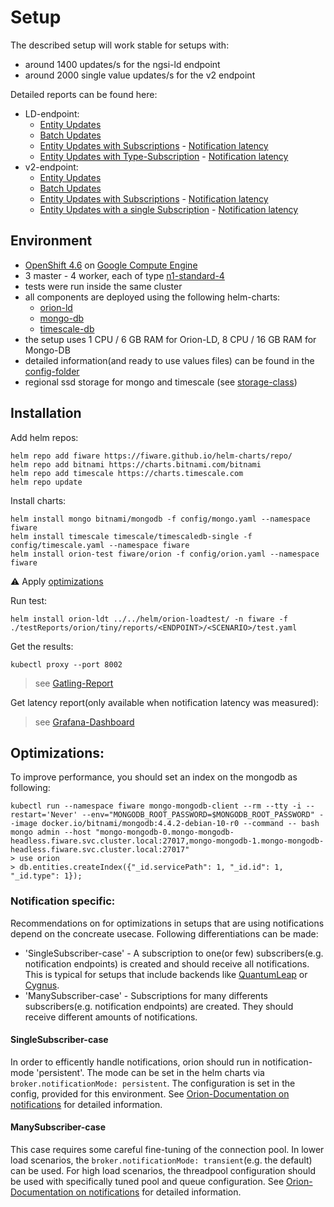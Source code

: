 # Setup

The described setup will work stable for setups with:

-   around 1400 updates/s for the ngsi-ld endpoint
-   around 2000 single value updates/s for the v2 endpoint

Detailed reports can be found here:

-   LD-endpoint:
    -   [Entity Updates](https://fiware.github.io/load-tests/testReports/orion-ld-troe/tiny/reports/ld/EntityUpdateSimulation/gatling-report.html)
    -   [Batch Updates](https://fiware.github.io/load-tests/testReports/orion-ld-troe/tiny/reports/ld/BatchUpdateSimulation/gatling-report.html)
    -   [Entity Updates with Subscriptions](https://fiware.github.io/load-tests/testReports/orion-ld-troe/tiny/reports/ld/EntityUpdateWithSubscriptionSimulation/gatling-report.html) -
        [Notification latency](reports/ld/EntityUpdateWithSubscriptionSimulation/grafana-report.png)
    -   [Entity Updates with Type-Subscription](https://fiware.github.io/load-tests/testReports/orion-ld-troe/tiny/reports/ld/EntityUpdateWithTypeSubscriptionSimulation/gatling-report.html) -
        [Notification latency](reports/ld/EntityUpdateWithTypeSubscriptionSimulation/grafana-report.png)
-   v2-endpoint:
    -   [Entity Updates](https://fiware.github.io/load-tests/testReports/orion-ld-troe/tiny/reports/v2/EntityUpdateSimulation/gatling-report.html)
    -   [Batch Updates](https://fiware.github.io/load-tests/testReports/orion-ld-troe/tiny/reports/v2/BatchUpdateSimulation/gatling-report.html)
    -   [Entity Updates with Subscriptions](https://fiware.github.io/load-tests/testReports/orion-ld-troe/tiny/reports/v2/EntityUpdateWithSubscriptionSimulation/gatling-report.html) -
        [Notification latency](reports/v2/EntityUpdateWithSubscriptionSimulation/grafana-report.png)
    -   [Entity Updates with a single Subscription](https://fiware.github.io/load-tests/testReports/orion-ld-troe/tiny/reports/v2/EntityUpdateWithSingleSubscriptionSimulation/gatling-report.html) -
        [Notification latency](reports/v2/EntityUpdateWithSingleSubscriptionSimulation/grafana-report.png)

## Environment

-   [OpenShift 4.6](https://docs.openshift.com/container-platform/4.6/welcome/index.html) on
    [Google Compute Engine](https://cloud.google.com/compute)
-   3 master - 4 worker, each of type [n1-standard-4](https://cloud.google.com/compute/docs/machine-types)
-   tests were run inside the same cluster
-   all components are deployed using the following helm-charts:
    -   [orion-ld](https://github.com/FIWARE/helm-charts/tree/main/charts/orion)
    -   [mongo-db](https://github.com/bitnami/charts/tree/master/bitnami/mongodb)
    -   [timescale-db](https://github.com/timescale/timescaledb-kubernetes/tree/master/charts/timescaledb-single)
-   the setup uses 1 CPU / 6 GB RAM for Orion-LD, 8 CPU / 16 GB RAM for Mongo-DB
-   detailed information(and ready to use values files) can be found in the [config-folder](config)
-   regional ssd storage for mongo and timescale (see [storage-class](config/storage-class.yaml))

## Installation

Add helm repos:

```console
helm repo add fiware https://fiware.github.io/helm-charts/repo/
helm repo add bitnami https://charts.bitnami.com/bitnami
helm repo add timescale https://charts.timescale.com
helm repo update
```

Install charts:

```console
helm install mongo bitnami/mongodb -f config/mongo.yaml --namespace fiware
helm install timescale timescale/timescaledb-single -f config/timescale.yaml --namespace fiware
helm install orion-test fiware/orion -f config/orion.yaml --namespace fiware
```

:warning: Apply [optimizations](#optimizations)

Run test:

```console
helm install orion-ldt ../../helm/orion-loadtest/ -n fiware -f ./testReports/orion/tiny/reports/<ENDPOINT>/<SCENARIO>/test.yaml
```

Get the results:

```console
kubectl proxy --port 8002
```

> see [Gatling-Report](http://localhost:8002/api/v1/namespaces/fiware/services/orion-ldt-orion-loadtest:8080/proxy/)

Get latency report(only available when notification latency was measured):

> see
> [Grafana-Dashboard](http://localhost:8002/api/v1/namespaces/fiware/services/orion-ldt-grafana:80/proxy/d/3vb8BaYMk/latency-overview?orgId=1)

## Optimizations:

To improve performance, you should set an index on the mongodb as following:

```console
kubectl run --namespace fiware mongo-mongodb-client --rm --tty -i --restart='Never' --env="MONGODB_ROOT_PASSWORD=$MONGODB_ROOT_PASSWORD" --image docker.io/bitnami/mongodb:4.4.2-debian-10-r0 --command -- bash
mongo admin --host "mongo-mongodb-0.mongo-mongodb-headless.fiware.svc.cluster.local:27017,mongo-mongodb-1.mongo-mongodb-headless.fiware.svc.cluster.local:27017"
> use orion
> db.entities.createIndex({"_id.servicePath": 1, "_id.id": 1, "_id.type": 1});
```

### Notification specific:

Recommendations on for optimizations in setups that are using notifications depend on the concreate usecase. Following
differentiations can be made:

-   'SingleSubscriber-case' - A subscription to one(or few) subscribers(e.g. notification endpoints) is created and
    should receive all notifications. This is typical for setups that include backends like
    [QuantumLeap](https://quantumleap.readthedocs.io/en/latest/) or
    [Cygnus](https://github.com/telefonicaid/fiware-cygnus).
-   'ManySubscriber-case' - Subscriptions for many differents subscribers(e.g. notification endpoints) are created. They
    should receive different amounts of notifications.

#### SingleSubscriber-case

In order to efficently handle notifications, orion should run in notification-mode 'persistent'. The mode can be set in
the helm charts via `broker.notificationMode: persistent`. The configuration is set in the config, provided for this
environment. See
[Orion-Documentation on notifications](https://github.com/telefonicaid/fiware-orion/blob/master/doc/manuals/admin/perf_tuning.md#notification-modes-and-performance)
for detailed information.

#### ManySubscriber-case

This case requires some careful fine-tuning of the connection pool. In lower load scenarios, the
`broker.notificationMode: transient`(e.g. the default) can be used. For high load scenarios, the threadpool
configuration should be used with specifically tuned pool and queue configuration. See
[Orion-Documentation on notifications](https://github.com/telefonicaid/fiware-orion/blob/master/doc/manuals/admin/perf_tuning.md#notification-modes-and-performance)
for detailed information.
